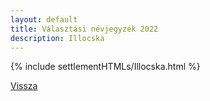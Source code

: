 ```yaml
---
layout: default
title: Választási névjegyzék 2022
description: Illocska
---
```


{% include settlementHTMLs/Illocska.html %}

[Vissza](../)